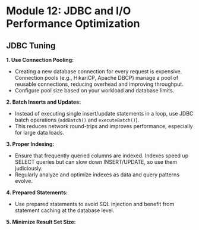 # Module 12: JDBC and I/O Performance Optimization

## JDBC Tuning

**1. Use Connection Pooling:**
  - Creating a new database connection for every request is expensive. Connection pools (e.g., HikariCP, Apache DBCP) manage a pool of reusable connections, reducing overhead and improving throughput.
  - Configure pool size based on your workload and database limits.

**2. Batch Inserts and Updates:**
  - Instead of executing single insert/update statements in a loop, use JDBC batch operations (`addBatch()` and `executeBatch()`).
  - This reduces network round-trips and improves performance, especially for large data loads.

**3. Proper Indexing:**
  - Ensure that frequently queried columns are indexed. Indexes speed up SELECT queries but can slow down INSERT/UPDATE, so use them judiciously.
  - Regularly analyze and optimize indexes as data and query patterns evolve.

**4. Prepared Statements:**
  - Use prepared statements to avoid SQL injection and benefit from statement caching at the database level.

**5. Minimize Result Set Size:**
